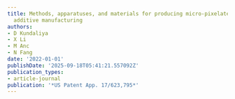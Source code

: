 ```yaml
---
title: Methods, apparatuses, and materials for producing micro-pixelated leds using
  additive manufacturing
authors:
- D Kundaliya
- X Li
- M Anc
- N Fang
date: '2022-01-01'
publishDate: '2025-09-18T05:41:21.557092Z'
publication_types:
- article-journal
publication: '*US Patent App. 17/623,795*'
---
```

